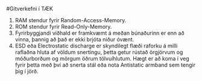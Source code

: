 #Gitverkefni í TÆK
1. RAM stendur fyrir Random-Access-Memory.
2. ROM stendur fyrir Read-Only-Memory.
3. Fyrirbyggjandi viðhald er framkvæmt á meðan búnaðurinn er enn að vinna, þannig   að það er ekki brjóta niður óvænt.
4. ESD eða Electrostatic discharge er skyndilegt flæði raforku á milli raflaðna hluta af völdum snertingu, þetta getur rústað örgjörvum og móðurborðum og mörgum öðrum tölvuíhlutum. Hægt er að koma í veg fyrir þetta með því að snerta stál eða nota Antistatic armband sem tengir þig í jörð.